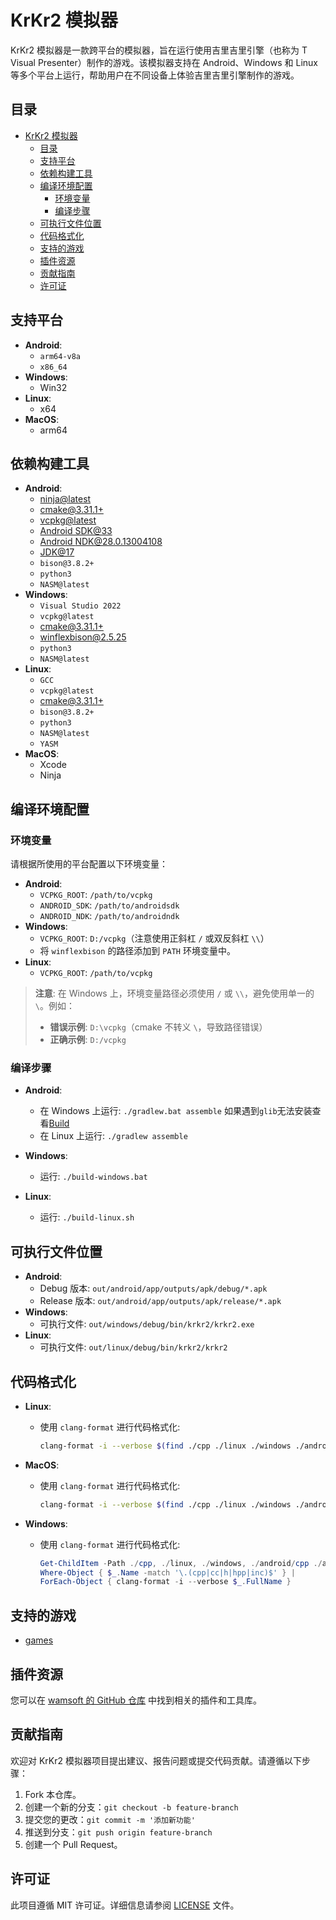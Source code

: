 # KrKr2 模拟器

KrKr2 模拟器是一款跨平台的模拟器，旨在运行使用吉里吉里引擎（也称为 T Visual Presenter）制作的游戏。该模拟器支持在 Android、Windows 和 Linux 等多个平台上运行，帮助用户在不同设备上体验吉里吉里引擎制作的游戏。

## 目录

- [KrKr2 模拟器](#krkr2-模拟器)
  - [目录](#目录)
  - [支持平台](#支持平台)
  - [依赖构建工具](#依赖构建工具)
  - [编译环境配置](#编译环境配置)
    - [环境变量](#环境变量)
    - [编译步骤](#编译步骤)
  - [可执行文件位置](#可执行文件位置)
  - [代码格式化](#代码格式化)
  - [支持的游戏](#支持的游戏)
  - [插件资源](#插件资源)
  - [贡献指南](#贡献指南)
  - [许可证](#许可证)

## 支持平台

- **Android**:
  - `arm64-v8a`
  - `x86_64`
- **Windows**:
  - Win32
- **Linux**:
  - x64
- **MacOS**:
  - arm64

## 依赖构建工具

- **Android**:
  - [ninja@latest](https://github.com/ninja-build/ninja/releases)
  - [cmake@3.31.1+](https://cmake.org/download/)
  - [vcpkg@latest](https://learn.microsoft.com/en-us/vcpkg/get_started/get-started)
  - [Android SDK@33](https://developer.android.com)
  - [Android NDK@28.0.13004108](https://developer.android.com/ndk/downloads)
  - [JDK@17](https://jdk.java.net/archive/)
  - `bison@3.8.2+`
  - `python3`
  - `NASM@latest`
- **Windows**:
  - `Visual Studio 2022`
  - `vcpkg@latest`
  - [cmake@3.31.1+](https://cmake.org/download/)
  - [winflexbison@2.5.25](https://github.com/lexxmark/winflexbison)
  - `python3`
  - `NASM@latest`
- **Linux**:
  - `GCC`
  - `vcpkg@latest`
  - [cmake@3.31.1+](https://cmake.org/download/)
  - `bison@3.8.2+`
  - `python3`
  - `NASM@latest`
  - `YASM`
- **MacOS**:
  - Xcode
  - Ninja

## 编译环境配置

### 环境变量

请根据所使用的平台配置以下环境变量：

- **Android**:
  - `VCPKG_ROOT`: `/path/to/vcpkg`
  - `ANDROID_SDK`: `/path/to/androidsdk`
  - `ANDROID_NDK`: `/path/to/androidndk`
- **Windows**:
  - `VCPKG_ROOT`: `D:/vcpkg`（注意使用正斜杠 `/` 或双反斜杠 `\\`）
  - 将 `winflexbison` 的路径添加到 `PATH` 环境变量中。
- **Linux**:
  - `VCPKG_ROOT`: `/path/to/vcpkg`

> **注意**: 在 Windows 上，环境变量路径必须使用 `/` 或 `\\`，避免使用单一的 `\`。例如：
>
> - **错误示例**: `D:\vcpkg`（cmake 不转义 `\`，导致路径错误）
> - **正确示例**: `D:/vcpkg`

### 编译步骤

- **Android**:
  - 在 Windows 上运行: `./gradlew.bat assemble` 如果遇到`glib`无法安装查看[Build](Build.md)
  - 在 Linux 上运行: `./gradlew assemble`
  
- **Windows**:
  - 运行: `./build-windows.bat`
  
- **Linux**:
  - 运行: `./build-linux.sh`

## 可执行文件位置

- **Android**:
  - Debug 版本: `out/android/app/outputs/apk/debug/*.apk`
  - Release 版本: `out/android/app/outputs/apk/release/*.apk`
- **Windows**:
  - 可执行文件: `out/windows/debug/bin/krkr2/krkr2.exe`
- **Linux**:
  - 可执行文件: `out/linux/debug/bin/krkr2/krkr2`

## 代码格式化

- **Linux**:
  - 使用 `clang-format` 进行代码格式化:
    ```bash
    clang-format -i --verbose $(find ./cpp ./linux ./windows ./android/cpp ./apple -regex ".+\.\(cpp\|cc\|h\|hpp\|inc\)")
    ```

- **MacOS**:
  - 使用 `clang-format` 进行代码格式化:
    ```bash
    clang-format -i --verbose $(find ./cpp ./linux ./windows ./android/cpp ./apple -name "*.cpp" -o -name "*.cc" -o -name "*.h" -o -name "*.hpp" -o -name "*.inc")
    ```

- **Windows**:
  - 使用 `clang-format` 进行代码格式化:
    ```powershell
    Get-ChildItem -Path ./cpp, ./linux, ./windows, ./android/cpp ./apple -Recurse -File | 
    Where-Object { $_.Name -match '\.(cpp|cc|h|hpp|inc)$' } | 
    ForEach-Object { clang-format -i --verbose $_.FullName }
    ```

## 支持的游戏
- [games](support_games.txt)

## 插件资源

您可以在 [wamsoft 的 GitHub 仓库](https://github.com/orgs/wamsoft/repositories?type=all) 中找到相关的插件和工具库。

## 贡献指南

欢迎对 KrKr2 模拟器项目提出建议、报告问题或提交代码贡献。请遵循以下步骤：

1. Fork 本仓库。
2. 创建一个新的分支：`git checkout -b feature-branch`
3. 提交您的更改：`git commit -m '添加新功能'`
4. 推送到分支：`git push origin feature-branch`
5. 创建一个 Pull Request。

## 许可证

此项目遵循 MIT 许可证。详细信息请参阅 [LICENSE](./LICENSE) 文件。
